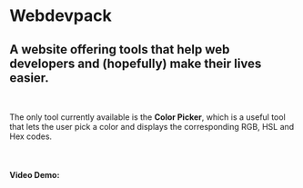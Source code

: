# Webdevpack
## A website offering tools that help web developers and (hopefully) make their lives easier.
<br>

The only tool currently available is the **Color Picker**, which is a useful tool that lets the user pick a color and displays the corresponding RGB, HSL and Hex codes.

<br> 

#### Video Demo: